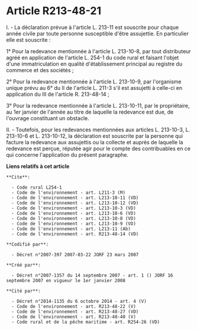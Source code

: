 # Article R213-48-21

I. - La déclaration prévue à l'article L. 213-11 est souscrite pour chaque année civile par toute personne susceptible d'être
assujettie. En particulier elle est souscrite :

1° Pour la redevance mentionnée à l'article L. 213-10-8, par tout distributeur agréé en application de l'article L. 254-1 du
code rural et faisant l'objet d'une immatriculation en qualité d'établissement principal au registre du commerce et des
sociétés ;

2° Pour la redevance mentionnée à l'article L. 213-10-9, par l'organisme unique prévu au 6° du II de l'article L. 211-3 s'il
est assujetti à celle-ci en application du III de l'article R. 213-48-14 ;

3° Pour la redevance mentionnée à l'article L. 213-10-11, par le propriétaire, au 1er janvier de l'année au titre de laquelle
la redevance est due, de l'ouvrage constituant un obstacle.

II. - Toutefois, pour les redevances mentionnées aux articles L. 213-10-3, L. 213-10-6 et L. 213-10-12, la déclaration est
souscrite par la personne qui facture la redevance aux assujettis ou la collecte et auprès de laquelle la redevance est
perçue, réputée agir pour le compte des contribuables en ce qui concerne l'application du présent paragraphe.

**Liens relatifs à cet article**

	**Cite**:

	  - Code rural L254-1
	  - Code de l'environnement - art. L211-3 (M)
	  - Code de l'environnement - art. L213-10-11 (VD)
	  - Code de l'environnement - art. L213-10-12 (VD)
	  - Code de l'environnement - art. L213-10-3 (VD)
	  - Code de l'environnement - art. L213-10-6 (VD)
	  - Code de l'environnement - art. L213-10-8 (VD)
	  - Code de l'environnement - art. L213-10-9 (VD)
	  - Code de l'environnement - art. L213-11 (Ab)
	  - Code de l'environnement - art. R213-48-14 (VD)

	**Codifié par**:

	  - Décret n°2007-397 2007-03-22 JORF 23 mars 2007

	**Créé par**:

	  - Décret n°2007-1357 du 14 septembre 2007 - art. 1 () JORF 16 septembre 2007 en vigueur le 1er janvier 2008

	**Cité par**:

	  - Décret n°2014-1135 du 6 octobre 2014 - art. 4 (V)
	  - Code de l'environnement - art. R213-48-22 (V)
	  - Code de l'environnement - art. R213-48-27 (VD)
	  - Code de l'environnement - art. R213-48-40 (V)
	  - Code rural et de la pêche maritime - art. R254-26 (VD)
